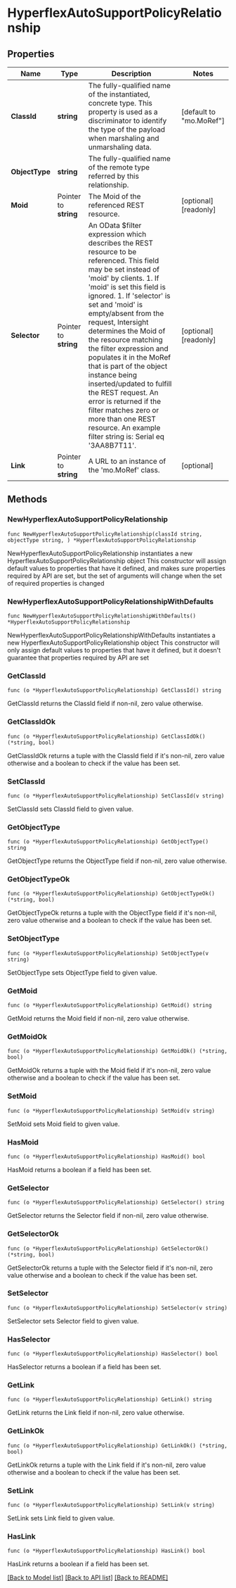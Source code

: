 # HyperflexAutoSupportPolicyRelationship

## Properties

Name | Type | Description | Notes
------------ | ------------- | ------------- | -------------
**ClassId** | **string** | The fully-qualified name of the instantiated, concrete type. This property is used as a discriminator to identify the type of the payload when marshaling and unmarshaling data. | [default to "mo.MoRef"]
**ObjectType** | **string** | The fully-qualified name of the remote type referred by this relationship. | 
**Moid** | Pointer to **string** | The Moid of the referenced REST resource. | [optional] [readonly] 
**Selector** | Pointer to **string** | An OData $filter expression which describes the REST resource to be referenced. This field may be set instead of &#39;moid&#39; by clients. 1. If &#39;moid&#39; is set this field is ignored. 1. If &#39;selector&#39; is set and &#39;moid&#39; is empty/absent from the request, Intersight determines the Moid of the resource matching the filter expression and populates it in the MoRef that is part of the object instance being inserted/updated to fulfill the REST request. An error is returned if the filter matches zero or more than one REST resource. An example filter string is: Serial eq &#39;3AA8B7T11&#39;. | [optional] [readonly] 
**Link** | Pointer to **string** | A URL to an instance of the &#39;mo.MoRef&#39; class. | [optional] 

## Methods

### NewHyperflexAutoSupportPolicyRelationship

`func NewHyperflexAutoSupportPolicyRelationship(classId string, objectType string, ) *HyperflexAutoSupportPolicyRelationship`

NewHyperflexAutoSupportPolicyRelationship instantiates a new HyperflexAutoSupportPolicyRelationship object
This constructor will assign default values to properties that have it defined,
and makes sure properties required by API are set, but the set of arguments
will change when the set of required properties is changed

### NewHyperflexAutoSupportPolicyRelationshipWithDefaults

`func NewHyperflexAutoSupportPolicyRelationshipWithDefaults() *HyperflexAutoSupportPolicyRelationship`

NewHyperflexAutoSupportPolicyRelationshipWithDefaults instantiates a new HyperflexAutoSupportPolicyRelationship object
This constructor will only assign default values to properties that have it defined,
but it doesn't guarantee that properties required by API are set

### GetClassId

`func (o *HyperflexAutoSupportPolicyRelationship) GetClassId() string`

GetClassId returns the ClassId field if non-nil, zero value otherwise.

### GetClassIdOk

`func (o *HyperflexAutoSupportPolicyRelationship) GetClassIdOk() (*string, bool)`

GetClassIdOk returns a tuple with the ClassId field if it's non-nil, zero value otherwise
and a boolean to check if the value has been set.

### SetClassId

`func (o *HyperflexAutoSupportPolicyRelationship) SetClassId(v string)`

SetClassId sets ClassId field to given value.


### GetObjectType

`func (o *HyperflexAutoSupportPolicyRelationship) GetObjectType() string`

GetObjectType returns the ObjectType field if non-nil, zero value otherwise.

### GetObjectTypeOk

`func (o *HyperflexAutoSupportPolicyRelationship) GetObjectTypeOk() (*string, bool)`

GetObjectTypeOk returns a tuple with the ObjectType field if it's non-nil, zero value otherwise
and a boolean to check if the value has been set.

### SetObjectType

`func (o *HyperflexAutoSupportPolicyRelationship) SetObjectType(v string)`

SetObjectType sets ObjectType field to given value.


### GetMoid

`func (o *HyperflexAutoSupportPolicyRelationship) GetMoid() string`

GetMoid returns the Moid field if non-nil, zero value otherwise.

### GetMoidOk

`func (o *HyperflexAutoSupportPolicyRelationship) GetMoidOk() (*string, bool)`

GetMoidOk returns a tuple with the Moid field if it's non-nil, zero value otherwise
and a boolean to check if the value has been set.

### SetMoid

`func (o *HyperflexAutoSupportPolicyRelationship) SetMoid(v string)`

SetMoid sets Moid field to given value.

### HasMoid

`func (o *HyperflexAutoSupportPolicyRelationship) HasMoid() bool`

HasMoid returns a boolean if a field has been set.

### GetSelector

`func (o *HyperflexAutoSupportPolicyRelationship) GetSelector() string`

GetSelector returns the Selector field if non-nil, zero value otherwise.

### GetSelectorOk

`func (o *HyperflexAutoSupportPolicyRelationship) GetSelectorOk() (*string, bool)`

GetSelectorOk returns a tuple with the Selector field if it's non-nil, zero value otherwise
and a boolean to check if the value has been set.

### SetSelector

`func (o *HyperflexAutoSupportPolicyRelationship) SetSelector(v string)`

SetSelector sets Selector field to given value.

### HasSelector

`func (o *HyperflexAutoSupportPolicyRelationship) HasSelector() bool`

HasSelector returns a boolean if a field has been set.

### GetLink

`func (o *HyperflexAutoSupportPolicyRelationship) GetLink() string`

GetLink returns the Link field if non-nil, zero value otherwise.

### GetLinkOk

`func (o *HyperflexAutoSupportPolicyRelationship) GetLinkOk() (*string, bool)`

GetLinkOk returns a tuple with the Link field if it's non-nil, zero value otherwise
and a boolean to check if the value has been set.

### SetLink

`func (o *HyperflexAutoSupportPolicyRelationship) SetLink(v string)`

SetLink sets Link field to given value.

### HasLink

`func (o *HyperflexAutoSupportPolicyRelationship) HasLink() bool`

HasLink returns a boolean if a field has been set.


[[Back to Model list]](../README.md#documentation-for-models) [[Back to API list]](../README.md#documentation-for-api-endpoints) [[Back to README]](../README.md)


